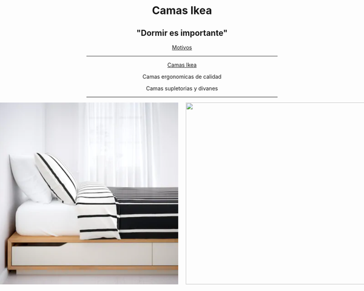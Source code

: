<div align="center">

# Camas Ikea

</div>

<div align="center">

## "Dormir es importante"

</div>

<div align="center">

[Motivos](https://github.com/awpzz/zzZ/blob/main/Motivos.md)

</div>

--------------------------------------------------------------------------------------------------------------------------------------------------------------------------------------------------------------------------------------------

<div align="center">

[Camas Ikea](https://www.ikea.com/es/es/cat/camas-bm003/)

</div>
<p align="center">Camas ergonomicas de calidad</p>
<p align="center">Camas supletorias y divanes</p>

--------------------------------------------------------------------------------------------------------------------------------------------------------------------------------------------------------------------------------------------
<div style="display: flex; justify-content: center; align-items: center;">

  <img width="480" height="480" src="450_1000.png" style="margin-right: 20px;">
  <img width="480" height="480" src="malm-estructura-cama-blanco__1101527_pe866706_s5.avif">

</div>

